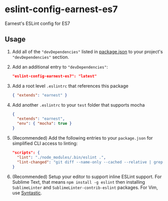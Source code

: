# eslint-config-earnest-es7
Earnest's ESLint config for ES7

## Usage

1. Add all of the `"devDependencies"` listed in [package.json](https://github.com/meetearnest/eslint-config-earnest-es7/blob/master/package.json) to your project's `"devDependencies"` section.

2. Add an additional entry to `"devDependencies"`:

    ```json
    "eslint-config-earnest-es7": "latest"
    ```

3. Add a root level `.eslintrc` that references this package

    ```json
    { "extends": "earnest" }
    ```

4. Add another `.eslintrc` to your `test` folder that supports mocha

    ```json
    {
      "extends": "earnest",
      "env": { "mocha": true }
    }
    ```

5. (Recommended) Add the following entries to your `package.json` for simplified CLI access to linting:

    ```json
    "scripts": {
      "lint": "./node_modules/.bin/eslint .",
      "lint-changed": "git diff --name-only --cached --relative | grep '\\.js$' | xargs ./node_modules/.bin/eslint"
    }
    ```

6. (Recommended) Setup your editor to support inline ESLint support. For Sublime Text, that means `npm install -g eslint` then installing `SublimeLinter` and `SublimeLinter-contrib-eslint` packages. For Vim, use [Syntastic](https://github.com/scrooloose/syntastic).
